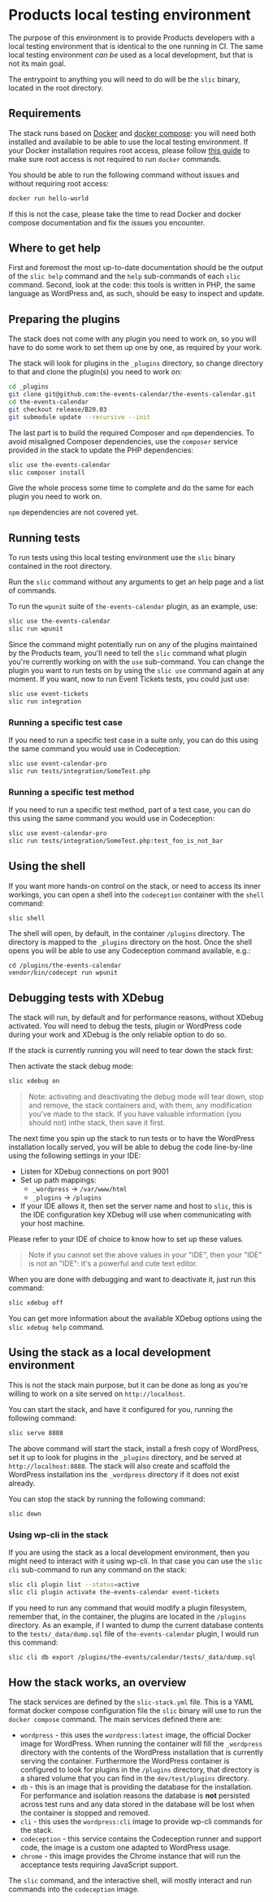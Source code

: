 # Products local testing environment

The purpose of this environment is to provide Products developers with a local testing environment that is identical to the one running in CI.
The same local testing environment *can be* used as a local development, but that is not its main goal.

The entrypoint to anything you will need to do will be the `slic` binary, located in the root directory.

## Requirements

The stack runs based on [Docker](https://www.docker.com/) and [docker compose](https://docs.docker.com/compose/): you will need both installed and available to be able to use the local testing environment.
If your Docker installation requires root access, please follow [this guide](https://docs.docker.com/install/linux/linux-postinstall/) to make sure root access is not required to run `docker` commands.

You should be able to run the following command without issues and without requiring root access:

```bash
docker run hello-world
```

If this is not the case, please take the time to read Docker and docker compose documentation and fix the issues you encounter.

## Where to get help

First and foremost the most up-to-date documentation should be the output of the `slic help` command and the `help` sub-commands of each `slic` command.
Second, look at the code: this tools is written in PHP, the same language as WordPress and, as such, should be easy to inspect and update.

## Preparing the plugins

The stack does not come with any plugin you need to work on, so you will have to do some work to set them up one by one, as required by your work.

The stack will look for plugins in the `_plugins` directory, so change directory to that and clone the plugin(s) you need to work on:

```bash
cd _plugins
git clone git@github.com:the-events-calendar/the-events-calendar.git
cd the-events-calendar
git checkout release/B20.03
git submodule update --recursive --init
```

The last part is to build the required Composer and `npm` dependencies.
To avoid misaligned Composer dependencies, use the `composer` service provided in the stack to update the PHP dependencies:

```bash
slic use the-events-calendar
slic composer install
```

Give the whole process some time to complete and do the same for each plugin you need to work on.

`npm` dependencies are not covered yet.

## Running tests

To run tests using this local testing environment use the `slic` binary contained in the root directory.

Run the `slic` command without any arguments to get an help page and a list of commands.

To run the `wpunit` suite of `the-events-calendar` plugin, as an example, use:

```bash
slic use the-events-calendar
slic run wpunit
```

Since the command might potentially run on any of the plugins maintained by the Products team, you'll need to tell the `slic` command what plugin you're currently working on with the `use` sub-command.
You can change the plugin you want to run tests on by using the `slic use` command again at any moment. If you want, now to run Event Tickets tests, you could just use:

```bash
slic use event-tickets
slic run integration
```

### Running a specific test case

If you need to run a specific test case in a suite only, you can do this using the same command you would use in Codeception:

```bash
slic use event-calendar-pro
slic run tests/integration/SomeTest.php
```

### Running a specific test method

If you need to run a specific test method, part of a test case, you can do this using the same command you would use in Codeception:

```bash
slic use event-calendar-pro
slic run tests/integration/SomeTest.php:test_foo_is_not_bar
```

## Using the shell

If you want more hands-on control on the stack, or need to access its inner workings, you can open a shell into the `codeception` container with the `shell` command:

```bash
slic shell
```

The shell will open, by default, in the container `/plugins` directory. The directory is mapped to the `_plugins` directory on the host.
Once the shell opens you will be able to use any Codeception command available, e.g.:

```
cd /plugins/the-events-calendar
vendor/bin/codecept run wpunit
```

## Debugging tests with XDebug

The stack will run, by default and for performance reasons, without XDebug activated.
You will need to debug the tests, plugin or WordPress code during your work and XDebug is the only reliable option to do so.

If the stack is currently running you will need to tear down the stack first:


Then activate the stack debug mode:

```bash
slic xdebug on
```
> Note: activating and deactivating the debug mode will tear down, stop and remove, the stack containers and, with them, any modification you've made to the stack. If you have valuable information (you should not) inthe stack, then save it first.

The next time you spin up the stack to run tests or to have the WordPress installation locally served, you will be able to debug the code line-by-line using the following settings in your IDE:

* Listen for XDebug connections on port 9001
* Set up path mappings:
	* `_wordpress` -> `/var/www/html`
	* `_plugins` -> `/plugins`
* If your IDE allows it, then set the server name and host to `slic`, this is the IDE configuration key XDebug will use when communicating with your host machine.

Please refer to your IDE of choice to know how to set up these values.

> Note if you cannot set the above values in your "IDE", then your "IDE" is not an "IDE": it's a powerful and cute text editor.

When you are done with debugging and want to deactivate it, just run this command:

```bash
slic xdebug off
```

You can get more information about the available XDebug options using the `slic xdebug help` command.

## Using the stack as a local development environment

This is not the stack main purpose, but it can be done as long as you're willing to work on a site served on `http://localhost`.

You can start the stack, and have it configured for you, running the following command:

```bash
slic serve 8888
```

The above command will start the stack, install a fresh copy of WordPress, set it up to look for plugins in the `_plugins` directory, and be served at `http://localhost:8888`.
The stack will also create and scaffold the WordPress installation ins the `_wordpress` directory if it does not exist already.

You can stop the stack by running the following command:

```bash
slic down
```

### Using wp-cli in the stack

If you are using the stack as a local development environment, then you might need to interact with it using wp-cli.
In that case you can use the `slic cli` sub-command to run any command on the stack:

```bash
slic cli plugin list --status=active
slic cli plugin activate the-events-calendar event-tickets
```

If you need to run any command that would modify a plugin filesystem, remember that, in the container, the plugins are located in the `/plugins` directory.
As an example, if I wanted to dump the current database contents to the `tests/_data/dump.sql` file of `the-events-calendar` plugin, I would run this command:

```bash
slic cli db export /plugins/the-events/calendar/tests/_data/dump.sql
```

## How the stack works, an overview

The stack services are defined by the `slic-stack.yml` file.
This is a YAML format docker compose configuration file the `slic` binary will use to run the `docker compose` command.
The main services defined there are:

* `wordpress` - this uses the `wordpress:latest` image, the official Docker image for WordPress. When running the container will fill the `_wordpress` directory with the contents of the WordPress installation that is currently serving the container. Furthermore the WordPress container is configured to look for plugins in the `/plugins` directory, that directory is a shared volume that you can find in the `dev/test/plugins` directory.
* `db` - this is an image that is providing the database for the installation. For performance and isolation reasons the database is **not** persisted across test runs and any data stored in the database will be lost when the container is stopped and removed.
* `cli` - this uses the `wordpress:cli` image to provide wp-cli commands for the stack.
* `codeception` - this service contains the Codeception runner and support code, the image is a custom one adapted to WordPress usage.
* `chrome` - this image provides the Chrome instance that will run the acceptance tests requiring JavaScript support.

The `slic` command, and the interactive shell, will mostly interact and run commands into the `codeception` image.
